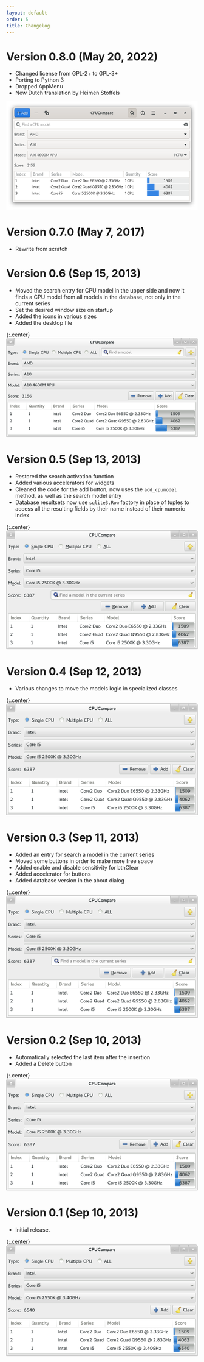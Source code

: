 ```yaml
---
layout: default
order: 5
title: Changelog
---
```

# Version 0.8.0 (May 20, 2022)

* Changed license from GPL-2+ to GPL-3+
* Porting to Python 3
* Dropped AppMenu
* New Dutch translation by Heimen Stoffels

![Main window for CPUCompare 0.8.0](/resources/cpucompare/archive/v0.8.0/english/main.png)

# Version 0.7.0 (May 7, 2017)

* Rewrite from scratch

# Version 0.6 (Sep 15, 2013)

* Moved the search entry for CPU model in the upper side and now it finds a CPU
  model from all models in the database, not only in the current series
* Set the desired window size on startup
* Added the icons in various sizes
* Added the desktop file

{:.center}
![Main window for CPUCompare 0.6](/resources/cpucompare/archive/v0.6/english/main.png)

# Version 0.5 (Sep 13, 2013)

* Restored the search activation function
* Added various accelerators for widgets
* Cleaned the code for the add button, now uses the ```add_cpumodel``` method,
  as well as the search model entry
* Database resultsets now use ```sqlite3.Row``` factory in place of tuples to
  access all the resulting fields by their name instead of their numeric index

{:.center}
![Main window for CPUCompare 0.5](/resources/cpucompare/archive/v0.5/english/main.png)

# Version 0.4 (Sep 12, 2013)

* Various changes to move the models logic in specialized classes

{:.center}
![Main window for CPUCompare 0.4](/resources/cpucompare/archive/v0.2/english/main.png)

# Version 0.3 (Sep 11, 2013)

* Added an entry for search a model in the current series
* Moved some buttons in order to make more free space
* Added enable and disable sensitivity for btnClear
* Added accelerator for buttons
* Added database version in the about dialog

{:.center}
![Main window for CPUCompare 0.3](/resources/cpucompare/archive/v0.3/english/main.png)

# Version 0.2 (Sep 10, 2013)

* Automatically selected the last item after the insertion
* Added a Delete button

{:.center}
![Main window for CPUCompare 0.2](/resources/cpucompare/archive/v0.2/english/main.png)

# Version 0.1 (Sep 10, 2013)

* Initial release.

{:.center}
![Main window for CPUCompare 0.1](/resources/cpucompare/archive/v0.1/english/main.png)